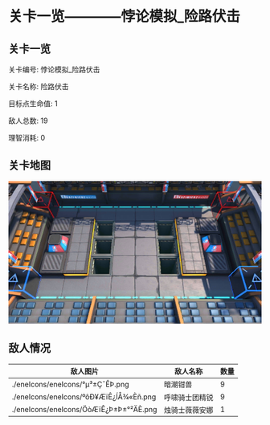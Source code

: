 # 关卡一览————悖论模拟_险路伏击


## 关卡一览

关卡编号: 悖论模拟_险路伏击

关卡名称: 险路伏击

目标点生命值: 1

敌人总数: 19

理智消耗: 0


## 关卡地图
![悖论模拟_险路伏击](./oprMap/悖论模拟_险路伏击.png)

## 敌人情况

| 敌人图片 | 敌人名称 | 数量  |
|---------|-----|-----|
| ./eneIcons/eneIcons/°µ³±Ç¯ÊÞ.png| 暗潮钳兽  |   9  |
| ./eneIcons/eneIcons/ºôÐ¥ÆïÊ¿ÍÅ¾«Èñ.png| 呼啸骑士团精锐  |   9  |
| ./eneIcons/eneIcons/ÖòÆïÊ¿Þ±Þ±°²ÄÈ.png| 烛骑士薇薇安娜  |   1  |
